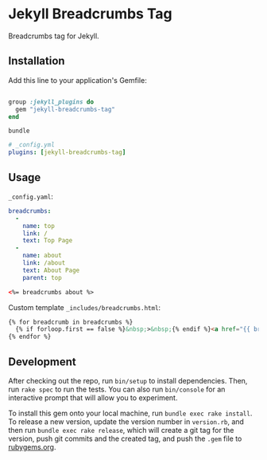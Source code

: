 # Jekyll Breadcrumbs Tag

Breadcrumbs tag for Jekyll.

## Installation

Add this line to your application's Gemfile:

```ruby

group :jekyll_plugins do
  gem "jekyll-breadcrumbs-tag"
end
```

```
bundle
```

```yml
# _config.yml
plugins: [jekyll-breadcrumbs-tag]
```

## Usage

`_config.yaml`:

```yaml
breadcrumbs:
  -
    name: top
    link: /
    text: Top Page
  -
    name: about
    link: /about
    text: About Page
    parent: top
```


```html
<%= breadcrumbs about %>
```

Custom template `_includes/breadcrumbs.html`:

```html
{% for breadcrumb in breadcrumbs %}
  {% if forloop.first == false %}&nbsp;>&nbsp;{% endif %}<a href="{{ breadcrumb.link }}">{{ breadcrumb.text }}</a>
{% endfor %}
```

## Development

After checking out the repo, run `bin/setup` to install dependencies. Then, run `rake spec` to run the tests. You can also run `bin/console` for an interactive prompt that will allow you to experiment.

To install this gem onto your local machine, run `bundle exec rake install`. To release a new version, update the version number in `version.rb`, and then run `bundle exec rake release`, which will create a git tag for the version, push git commits and the created tag, and push the `.gem` file to [rubygems.org](https://rubygems.org).
